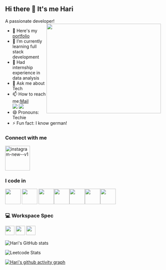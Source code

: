 ## Hi there 👋 It's me Hari

A passionate developer!
<img align="right" width="370" height="290" src="https://i.pinimg.com/originals/47/f0/34/47f0342cec72b800463bf003eac1257e.gif">
- 🔭 Here's my [portfolio](https://www.canva.com/design/DAGU04W3gDI/UrFC-7ac3y-60hbRDXa_sw/view?utm_content=DAGU04W3gDI&utm_campaign=designshare&utm_medium=link2&utm_source=uniquelinks&utlId=hd3d730d351)                                                 
- 🌱 I’m currently learning full stack development
- 👯 Had internship experience in data analysis
- 💬 Ask me about Tech
- 📫 How to reach me:[Mail](hariprasathb1106@gmail.com)
<br /> [<img src="	https://img.shields.io/badge/Gmail-D14836?style=for-the-badge&logo=gmail&logoColor=white" />](hariprasathb1106@gmail.com) [<img src="https://img.shields.io/badge/LinkedIn-0077B5?style=for-the-badge&logo=linkedin&logoColor=white" />](https://www.linkedin.com/in/hariprasath-b-7082a72b5/)
- 😄 Pronouns: Techie
- ⚡ Fun fact: I  know german!
### Connect with me 
 [<img width="80" height="80" src="https://img.icons8.com/clouds/100/instagram-new--v1.png" alt="instagram-new--v1"/>](https://www.instagram.com/idkitshari/)

### I code in
<img height="50" width="50" src="https://img.icons8.com/color/48/000000/python.png" /> <img height="50" width="50" src="https://img.icons8.com/color/48/000000/c-programming.png" /> <img height="50" width="50" src="https://img.icons8.com/color/48/000000/c-plus-plus-logo.png" /><img height="50" width="50" src="https://img.icons8.com/color/48/000000/html-5.png" /><img height="50" width="50" src="https://img.icons8.com/color/48/000000/css3.png" /><img height="50" width="50" src="https://img.icons8.com/color/48/000000/javascript.png"/><img height="50" width="50" src="https://img.icons8.com/color/48/000000/mysql-logo.png"/> 

### 💻 Workspace Spec
<img height="30" src="https://img.shields.io/badge/iOS-000000?style=for-the-badge&logo=ios&logoColor=white"/> <img height="30" src="https://img.shields.io/badge/NVIDIA-GTX1650-76B900?style=for-the-badge&logo=nvidia&logoColor=white"/>  <img height="30" src="https://img.shields.io/badge/AMD-Ryzen_5_4600H-ED1C24?style=for-the-badge&logo=amd&logoColor=white"/> 

![Hari's GitHub stats](https://github-readme-stats.vercel.app/api?username=hari110605&theme=dark&show_icons=true&&hide=issues,contribs)

![Leetcode Stats](https://leetcard.jacoblin.cool/hb9071?theme=dark&font=Marmelad&ext=activity)

[![Hari's github activity graph](https://github-readme-activity-graph.vercel.app/graph?username=hari110605&bg_color=050003&color=9e4c98&line=198a1b&point=ffffff&area=true&hide_border=true)](https://github.com/ashutosh00710/github-readme-activity-graph)
